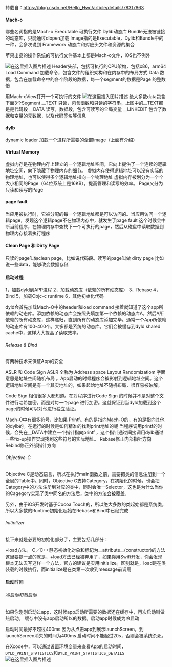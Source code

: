 ﻿转载自：https://blog.csdn.net/Hello_Hwc/article/details/78317863

#### Mach-o
哪些名词指的是Mach-o
Executable 可执行文件
Dylib动态库
Bundle无法被链接的动态库，只能通过dlopen加载
Image指的是Executable，Dylib和Bundle中的一种，会多次说到
Framework 动态库和对应头文件和资源的集合

苹果出品的操作系统的可执行文件基本上都是Mach-o文件，iOS也不例外

![在这里插入图片描述](https://img-blog.csdnimg.cn/20190318095857941.png?x-oss-process=image/watermark,type_ZmFuZ3poZW5naGVpdGk,shadow_10,text_aHR0cHM6Ly9ibG9nLmNzZG4ubmV0L3dlaXhpbl80Mjc3OTk5Nw==,size_16,color_FFFFFF,t_70)
Header头部，包括可执行的CPU架构，包括x86，arm64
Load Command 加载命令，包含文件的组织架构和在内存中的布局方式
Data 数据，包含在加载命令中的各个阶段的数据，每一个segment的数据是Page 的整数倍

用Mach-oView打开一个可执行的文件
![在这里插入图片描述](https://img-blog.csdnimg.cn/20190318101141252.png?x-oss-process=image/watermark,type_ZmFuZ3poZW5naGVpdGk,shadow_10,text_aHR0cHM6Ly9ibG9nLmNzZG4ubmV0L3dlaXhpbl80Mjc3OTk5Nw==,size_16,color_FFFFFF,t_70)
绝大多数data包含下面3个Segment
__TEXT 只读，包含函数和只读的字符串，上图中的__TEXT都是是代码段
__DATA  读写，数据段，包含可读写的全局变量
__LINKEDIT 包含了数据和变量的元数据，以及代码签名等信息

#### dylb
dynamic loader 加载一个进程所需要的全部Image（上面有介绍）

#### Virtual Memory
虚拟内存是在物理内存上建立的一个逻辑地址空间，它向上提供了一个连续的逻辑地址空间，向下隐藏了物理内存的细节。
虚拟内存使得逻辑地址可以没有实际的物理地址，也可以使得多个逻辑地址指向一个物理地址
虚拟内存被划分为一个个大小相同的Page（64位系统上是16KB），提高管理和读写的效率。 Page又分为只读和读写的Page

#### page fault
当应用被执行时，它被分配的每一个逻辑地址都是可以访问的。当应用访问一个逻辑page，发现这个逻辑page不在物理内存中，就发生了page fault 这个时候会中断当前程序，在物理内存中查找下一个可执行的page，然后从磁盘中读取数据到物理内存接着执行程序

#### Clean Page 和 Dirty Page
只读的page叫做clean page，比如说代码段。读写的page叫做 dirty page 比如说一些data，能够改变数据存储

#### 启动过程
1，加载dyld到APP进程
2，加载动态库（依赖的所有动态库）
3，Rebase
4，Bind
5，加载Objc-c runtime
6，其他初始化代码

dyld会首先加载Mach-O中的header和load command
接着就知道了这个app所依赖的动态库。添加依赖的动态库会按照先填加第一个依赖的动态库A，然后A所依赖的所有动态库，这样递归，直到所有的动态库添加完毕。通常一个App所依赖的动态库有100-400个。大多都是系统的动态库。它们会被缓存到dyld shared cache中，这样大大提高了读取效率。

###### Release & Bind
有两种技术来保证App的安全

ASLR 和 Code Sign
ASLR 全称为 Address space Layout Randomizatiom 字面意思是地址空间随机布局 。App启动的时候程序会被影射到逻辑地址空间。这个逻辑地址空间是有一个其实地址的，如果起始地址不随机布局，很容易被破解。

Code Sign 相信很多人都知道。在对程序进行Code Sign 的时候并不是对整个文件进行哈希加密。而是对每一个page 进行加密。这就保证到当dyld加载到这个page的时候可以对他进行独立验证。

Mach-O中有很多符号，比如果 Printf。有的是指向Mach-O的，有的是指向其他的dylb的。在运行的时候是如何精准的找到print地址的呢
当程序调用printf的时候，会先在__DATA中建立一个指针指向printf ，这个指针通过间接调用dylb通过一些fix-up操作实现找到这些符号的实际地址。
Rebase修正内部指针方向
Rebind修正外部指针方向

###### Objective-C
Objective C是动态语言，所以在执行main函数之前，需要把类的信息注册到一个全局的Table中。同时，Objective C支持Category，在初始化的时候，也会把Category中的方法注册到对应的类中，同时会唯一Selector，这也是为什么当你的Cagegory实现了类中同名的方法后，类中的方法会被覆盖。

另外，由于iOS开发时基于Cocoa Touch的，所以绝大多数的类起始都是系统类，所以大多数的Runtime初始化起始在Rebase和Bind中已经完成

###### Initializer
接下来就是必要的初始化部分了，主要包括几部分：

+load方法。
C／C++静态初始化对象和标记为__attribute__(constructor)的方法
这里要提一点的就是，+load方法已经被弃用了，如果你用Swift开发，你会发现根本无法去写这样一个方法，官方的建议是实用initialize。区别就是，load是在类装载的时候执行，而initialize是在类第一次收到message前调用

#### 启动时间
###### 冷启动和热启动
如果你刚刚启动过app，这时候app启动所需要的数据还在缓存中，再次启动叫做热启动。
缓存中没有app启动所以的数据。启动app时候成为冷启动

启动时间最好不超过400ms
因为从点击app到展示launchScreen，到launchScreen消失的时间为400ms
启动时间不能超过20s，否则会被系统杀死。

在Xcode中，可以通过设置环境变量来查看App的启动时间，```DYLD_PRINT_STATISTICS```和```DYLD_PRINT_STATISTICS_DETAILS```
![在这里插入图片描述](https://img-blog.csdnimg.cn/20190318112929342.png?x-oss-process=image/watermark,type_ZmFuZ3poZW5naGVpdGk,shadow_10,text_aHR0cHM6Ly9ibG9nLmNzZG4ubmV0L3dlaXhpbl80Mjc3OTk5Nw==,size_16,color_FFFFFF,t_70)







